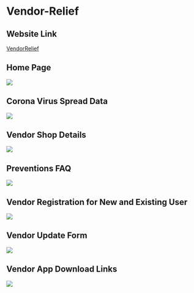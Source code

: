 # Vendor-Relief
## Website Link
[VendorRelief](https://vendor-relief.web.app)
## Home Page
![](https://github.com/bankebihariagrawal/Vendor-Relief/blob/master/Screenshot%202020-04-03%20at%206.21.04%20PM_macbookpro15_front.png)
## Corona Virus Spread Data
![](https://github.com/bankebihariagrawal/Vendor-Relief/blob/master/Screenshot%202020-04-03%20at%206.21.27%20PM_macbookpro15_front.png)
## Vendor Shop Details
![](https://github.com/bankebihariagrawal/Vendor-Relief/blob/master/Screenshot%202020-04-03%20at%206.21.59%20PM_macbookpro15_front.png)
## Preventions FAQ
![](https://github.com/bankebihariagrawal/Vendor-Relief/blob/master/Screenshot%202020-04-03%20at%206.22.28%20PM_macbookpro15_front.png)
## Vendor Registration for New and Existing User
![](https://github.com/bankebihariagrawal/Vendor-Relief/blob/master/Screenshot%202020-04-03%20at%206.24.09%20PM_macbookpro15_front.png)
## Vendor Update Form
![](https://github.com/bankebihariagrawal/Vendor-Relief/blob/master/Screenshot%202020-04-03%20at%206.24.26%20PM_macbookpro15_front.png)
## Vendor App Download Links
![](https://github.com/bankebihariagrawal/Vendor-Relief/blob/master/Screenshot%202020-04-03%20at%206.24.42%20PM_macbookpro15_front.png)
